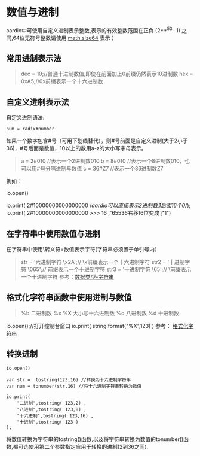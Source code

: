 # 数值与进制

aardio中可使用自定义进制表示整数,表示的有效整数范围在正负 (2**<sup>53</sup>- 1) 之间,64位无符号整数请使用 [math.size64](libraries/kernel/math) 表示 ）

## 常用进制表示法

> dec = 10;//普通十进制数值,即使在前面加上0前缀仍然表示10进制数
hex  = 0xA5;//0x前缀表示一个十六进制数

## 自定义进制表示法

自定义进制语法:

``` aau
num = radix#number
```


如果一个数字包含#号（可用下划线替代），则#号前面是自定义进制(大于2小于36)，#号后面是数值，10以上的数用a-z的大小写字母表示。


> a = 2#010 //表示一个2进制数010
b = 8#010 //表示一个8进制数010，也可以用#号分隔进制与数值
c = 36#Z7 //表示一个36进制数Z7

 例如：

io.open()

io.print( 2#10000000000000000 /*aardio可以直接表示2进制数,1后面16个0*/);
io.print( 2#10000000000000000  >>>  16 ,"65536右移16位变成了1")

## 在字符串中使用数值与进制

在字符串中使用\转义符+数值表示字符(字符串必须置于单引号内）

> str = '六进制字符 \x2A';// \x前缀表示一个十六进制字符
str2 = '十进制字符 \065';// 前缀表示一个十进制字符
str3 = '十进制字符 \65';// \前缀表示一个十进制字符
 参考：[数据类型-字符串](the%20language/datatype/datatype#varstring)

## 格式化字符串函数中使用进制与数值

> %b 二进制数
%x %X 大小写十六进制数
%o 八进制数
%d 十进制数


io.open();//打开控制台窗口
io.print( string.format("%X",123)  ) 参考：
[格式化字符串](libraries/kernel/string/format)

## 转换进制

``` aau
io.open()

var str =  tostring(123,16) //转换为十六进制字符串
var num = tonumber(str,16) //将十六进制字符串转换为数值

io.print(
	"二进制",tostring( 123,2) ,
	"八进制",tostring( 123,8) ,
	"十六进制",tostring( 123,16) ,
	"十进制",tostring( 123 )
);
```


 将数值转换为字符串的tostring()函数,以及将字符串转换为数值的tonumber()函数,都可选使用第二个参数指定应用于转换的进制(2到36之间).
